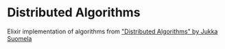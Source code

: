 # Distributed Algorithms
Elixir implementation of algorithms from ["Distributed Algorithms" by Jukka Suomela](https://users.ics.aalto.fi/suomela/da/da-screen.pdf)
